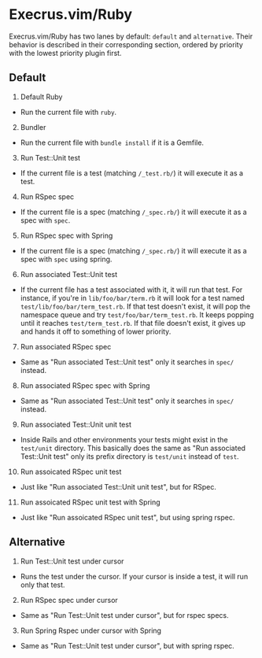# Execrus.vim/Ruby

Execrus.vim/Ruby has two lanes by default: `default` and `alternative`. Their
behavior is described in their corresponding section, ordered by priority with
the lowest priority plugin first.

## Default

1. Default Ruby
  - Run the current file with `ruby`.
2. Bundler
  - Run the current file with `bundle install` if it is a Gemfile.
3. Run Test::Unit test
  - If the current file is a test (matching `/_test.rb/`) it will execute it as
    a test.
4. Run RSpec spec
  - If the current file is a spec (matching `/_spec.rb/`) it will execute it as
    a spec with `spec`.
5. Run RSpec spec with Spring
  - If the current file is a spec (matching `/_spec.rb/`) it will execute it as
    a spec with `spec` using spring.
6. Run associated Test::Unit test
  - If the current file has a test associated with it, it will run that test.
    For instance, if you're in `lib/foo/bar/term.rb` it will look for a test
    named `test/lib/foo/bar/term_test.rb`. If that test doesn't exist, it will
    pop the namespace queue and try `test/foo/bar/term_test.rb`. It keeps
    popping until it reaches `test/term_test.rb`. If that file doesn't exist, it
    gives up and hands it off to something of lower priority.
7. Run associated RSpec spec
  - Same as "Run associated Test::Unit test" only it searches in `spec/`
    instead.
8. Run associated RSpec spec with Spring
  - Same as "Run associated Test::Unit test" only it searches in `spec/`
    instead.
9. Run associated Test::Unit unit test
  - Inside Rails and other environments your tests might exist in the
    `test/unit` directory. This basically does the same as "Run associated
    Test::Unit test" only its prefix directory is `test/unit` instead of `test`.
10. Run assoicated RSpec unit test
  - Just like "Run associated Test::Unit unit test", but for RSpec.
11. Run assoicated RSpec unit test with Spring
  - Just like "Run assoicated RSpec unit test", but using spring rspec.

## Alternative

1. Run Test::Unit test under cursor
  - Runs the test under the cursor. If your cursor is inside a test, it will
    run only that test.
2. Run RSpec spec under cursor
  - Same as "Run Test::Unit test under cursor", but for rspec specs.
3. Run Spring Rspec under cursor with Spring
  - Same as "Run Test::Unit test under cursor", but with spring rspec.
